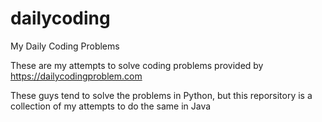 # dailycoding
My Daily Coding Problems

These are my attempts to solve coding problems provided by https://dailycodingproblem.com

These guys tend to solve the problems in Python, but this reporsitory is a collection of my attempts to do the same in Java
